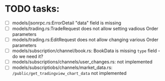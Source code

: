 # TODO tasks:
 - [ ] models/jsonrpc.rs:ErrorDetail "data" field is  missing
 - [ ] models/trading.rs:TradeRequest does not allow setting vadious Order parameters
 - [ ] models/trading.rs:EditRequest does not allow changing various Order parameters
 - [ ] models/subscription/channel/book.rs: BookData is missing `type` field - do we need it?
 - [ ] models/subscriptions/channels/user_changes.rs: not implemented
 - [ ] models/subscriptiobs/channels/market_data.rs: `/public/get_tradingview_chart_data` not implemented
